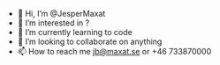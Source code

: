 - 👋 Hi, I’m @JesperMaxat
- 👀 I’m interested in ?
- 🌱 I’m currently learning to code
- 💞️ I’m looking to collaborate on anything
- 📫 How to reach me jb@maxat.se or +46 733870000
<!---
Jesper Björklund/JesperMaxat is a ✨ special ✨ repository because its `README.md` (this file) appears on your GitHub profile.
You can click the Preview link to take a look at your changes.
--->

